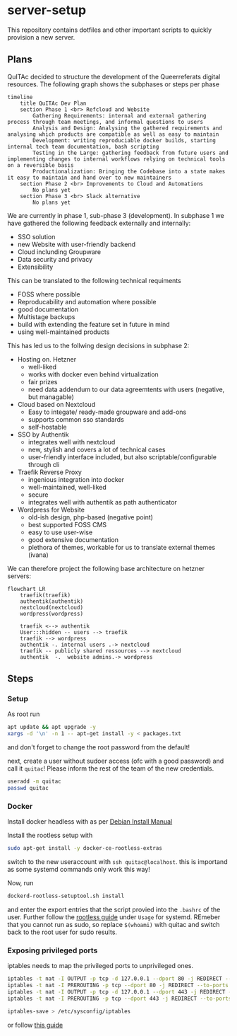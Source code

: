 # server-setup

This repository contains dotfiles and other important scripts to quickly provision a new server.

## Plans

QuITAc decided to structure the development of the Queerreferats digital resources.
The following graph shows the subphases or steps per phase

```mermaid
timeline
    title QuITAc Dev Plan
    section Phase 1 <br> Refcloud and Website
        Gathering Requirements: internal and external gathering process through team meetings, and informal questions to users
        Analysis and Design: Analysing the gathered requirements and analysing which products are compatible as well as easy to maintain 
        Development: writing reproduciable docker builds, starting internal tech team documentation, bash scripting
        Testing in the Large: gathering feedback from future users and implementing changes to internal workflows relying on technical tools on a reversible basis
        Productionalization: Bringing the Codebase into a state makes it easy to maintain and hand over to new maintainers
    section Phase 2 <br> Improvements to Cloud and Automations
        No plans yet
    section Phase 3 <br> Slack alternative
        No plans yet
```

We are currently in phase 1, sub-phase 3 (development).
In subphase 1 we have gathered the following feedback externally and internally:
* SSO solution
* new Website with user-friendly backend
* Cloud inclunding Groupware
* Data security and privacy
* Extensibility

This can be translated to the following technical requiments
* FOSS where possible
* Reproducability and automation where possible
* good documentation
* Multistage backups
* build with extending the feature set in future in mind
* using well-maintained products

This has led us to the follwing design decisions in subphase 2:
* Hosting on. Hetzner
	* well-liked
	* works with docker even behind virtualization
	* fair prizes
	* need data addendum to our data agreemtents with users (negative, but managable)
* Cloud based on Nextcloud
	* Easy to integate/ ready-made groupware and add-ons
	* supports common sso standards
	* self-hostable
* SSO by Authentik
	* integrates well with nextcloud
	* new, stylish and covers a lot of technical cases
	* user-friendly interface included, but also scriptable/configurable through cli
* Traefik Reverse Proxy
	* ingenious integration into docker
	* well-maintained, well-liked
	* secure
	* integrates well with authentik as path authenticator
* Wordpress for Website
	* old-ish design, php-based (negative point)
	* best supported FOSS CMS
	* easy to use user-wise
	* good extensive documentation
	* plethora of themes, workable for us to translate external themes (ivana)

We can therefore project the following base architecture on hetzner servers:

```mermaid
flowchart LR
	traefik(traefik)
	authentik(authentik)
	nextcloud(nextcloud)
	wordpress(wordpress)
	
	traefik <--> authentik
	User:::hidden -- users --> traefik
	traefik --> wordpress
	authentik -. internal users .-> nextcloud
	traefik -- publicly shared ressources --> nextcloud
	authentik  -.  website admins.-> wordpress
```

## Steps

### Setup

As root run

```bash
apt update && apt upgrade -y
xargs -d '\n' -n 1 -- apt-get install -y < packages.txt
```

and don't forget to change the root password from the default!

next, create a user without sudoer access (ofc with a good password) and call it `quitac`! Please inform the rest of the team of the new credentials.

```bash
useradd -m quitac
passwd quitac
```

### Docker

Install docker headless with as per [Debian Install Manual](https://docs.docker.com/engine/install/debian/)

Install the rootless setup with

```bash
sudo apt-get install -y docker-ce-rootless-extras
```

switch to the new useraccount with `ssh quitac@localhost`. this is importand as some systemd commands only work this way!

Now, run

``` bash
dockerd-rootless-setuptool.sh install
```

and enter the export entries that the script provied into the `.bashrc` of the user. Further follow the [rootless guide](https://docs.docker.com/engine/security/rootless/) under `Usage` for systemd. REmeber that you cannot run as sudo, so replace `$(whoami)` with quitac and switch back to the root user for sudo results.

### Exposing privileged ports

iptables needs to map the privileged ports to unprivileged ones.

```bash
iptables -t nat -I OUTPUT -p tcp -d 127.0.0.1 --dport 80 -j REDIRECT --to-ports 1080
iptables -t nat -I PREROUTING -p tcp --dport 80 -j REDIRECT --to-ports 1080
iptables -t nat -I OUTPUT -p tcp -d 127.0.0.1 --dport 443 -j REDIRECT --to-ports 1443
iptables -t nat -I PREROUTING -p tcp --dport 443 -j REDIRECT --to-ports 1443

iptables-save > /etc/sysconfig/iptables
```

or follow [this guide](https://docs.docker.com/engine/security/rootless/#exposing-privileged-ports)
